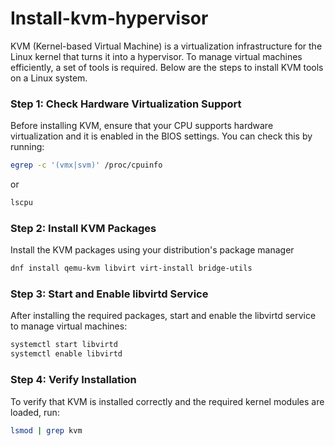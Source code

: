 # Install-kvm-hypervisor

KVM (Kernel-based Virtual Machine) is a virtualization infrastructure for the Linux kernel that turns it into a hypervisor. To manage virtual machines efficiently, a set of tools is required. Below are the steps to install KVM tools on a Linux system.

### Step 1: Check Hardware Virtualization Support

Before installing KVM, ensure that your CPU supports hardware virtualization and it is enabled in the BIOS settings. You can check this by running:

```bash
egrep -c '(vmx|svm)' /proc/cpuinfo
```
or
```bash
lscpu
```
### Step 2: Install KVM Packages

Install the KVM packages using your distribution's package manager

```bash
dnf install qemu-kvm libvirt virt-install bridge-utils
```

### Step 3: Start and Enable libvirtd Service

After installing the required packages, start and enable the libvirtd service to manage virtual machines:

```bash
systemctl start libvirtd
systemctl enable libvirtd
```

### Step 4: Verify Installation

To verify that KVM is installed correctly and the required kernel modules are loaded, run:

```bash
lsmod | grep kvm
```


